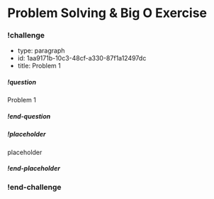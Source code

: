# Problem Solving & Big O Exercise

<!-- >>>>>>>>>>>>>>>>>>>>>> BEGIN CHALLENGE >>>>>>>>>>>>>>>>>>>>>> -->
<!-- Replace everything in square brackets [] and remove brackets  -->

### !challenge

* type: paragraph
* id: 1aa9171b-10c3-48cf-a330-87f1a12497dc
* title: Problem 1
<!-- * points: [1] (optional, the number of points for scoring as a checkpoint) -->
<!-- * topics: [python, pandas] (optional the topics for analyzing points) -->

##### !question

Problem 1

##### !end-question

##### !placeholder

placeholder

##### !end-placeholder

<!-- other optional sections -->
<!-- !hint - !end-hint (markdown, hidden, students click to view) -->
<!-- !rubric - !end-rubric (markdown, instructors can see while scoring a checkpoint) -->
<!-- !explanation - !end-explanation (markdown, students can see after answering correctly) -->

### !end-challenge

<!-- ======================= END CHALLENGE ======================= -->